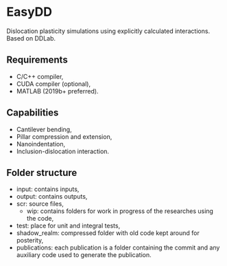 # EasyDD

Dislocation plasticity simulations using explicitly calculated interactions. Based on DDLab. 

## Requirements

- C/C++ compiler,
- CUDA compiler (optional),
- MATLAB (2019b+ preferred).

## Capabilities

- Cantilever bending,
- Pillar compression and extension,
- Nanoindentation,
- Inclusion-dislocation interaction.

## Folder structure

- input: contains inputs,
- output: contains outputs,
- scr: source files,
  - wip: contains folders for work in progress of the researches using the code,
- test: place for unit and integral tests,
- shadow_realm: compressed folder with old code kept around for posterity,
- publications: each publication is a folder containing the commit and any auxiliary code used to generate the publication.
